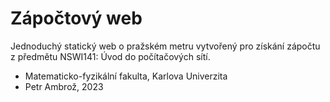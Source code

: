 # Zápočtový web
Jednoduchý statický web o pražském metru vytvořený pro získání zápočtu z předmětu NSWI141: Úvod do počítačových sítí.
* Matematicko-fyzikální fakulta, Karlova Univerzita
* Petr Ambrož, 2023

